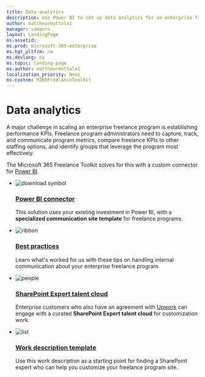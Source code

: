 ```yaml
---
title: Data analytics 
description: Use Power BI to set up data analytics for an enterprise freelance program.
author: matthewrmottola1
manager: samanro
layout: LandingPage
ms.assetid: 
ms.prod: microsoft-365-enterprise
ms.tgt_pltfrm: na
ms.devlang: na
ms.topic: landing-page
ms.author: matthewrmottola1
localization_priority: None 
ms.custom: M365FreelanceToolkit
---
```

Data analytics 
===================

A major challenge in scaling an enterprise freelance program is establishing performance KPIs. Freelance program administrators need to capture, track, and communicate program metrics, compare freelance KPIs to other staffing options, and identify groups that leverage the program most effectively.

The Microsoft 365 Freelance Toolkit solves for this with a custom connector for [Power BI](https://powerbi.microsoft.com/).

<ul class="panelContent cardsF cols cols2">
    <li>
        <div class="cardSize">
            <div class="cardPadding">
                <div class="card">
                    <div class="cardImageOuter">
                        <div class="cardImage">
                            <img src="https://docs.microsoft.com/en-us/office/media/icons/download-blue.svg" alt="download symbol" />
                        </div>
                    </div>
                    <div class="cardText">
                        <h3><a href="internalcommunicationtools.md">Power BI connector</a></h3>
                        <p>This solution uses your existing investment in Power BI, with a <b>specialized communication site template</b> for freelance programs.</p>
                    </div>
                </div>
            </div>
        </div>
    </li>
    <li>
        <div class="cardSize">
            <div class="cardPadding">
                <div class="card">
                    <div class="cardImageOuter">
                        <div class="cardImage">
                            <img src="https://docs.microsoft.com/en-us/office/media/icons/best-practices-blue.svg" alt="ribbon" />
                        </div>
                    </div>
                    <div class="cardText">
                        <h3><a href="internalcommunicationbestpractices.md">Best practices</a></h3>
                        <p>Learn what's worked for us with these tips on handling internal communication about your enterprise freelance program.</p>
                    </div>
                </div>
            </div>
        </div>
    </li>
    <li>
        <div class="cardSize">
            <div class="cardPadding">
                <div class="card">
                    <div class="cardImageOuter">
                        <div class="cardImage">
                            <img src="https://docs.microsoft.com/en-us/office/media/icons/users-people.svg" alt="people" />
                        </div>
                    </div>
                    <div class="cardText">
                        <h3><a href="internalcommunicationtools.md">SharePoint Expert talent cloud</a></h3>
                        <p>Enterprise customers who also have an agreement with <a href="https://www.upwork.com/enterprise/">Upwork</a> can engage with a curated <b>SharePoint Expert talent cloud</b> for customization work.</p>
                    </div>
                </div>
            </div>
        </div>
    </li>
    <li>
        <div class="cardSize">
            <div class="cardPadding">
                <div class="card">
                    <div class="cardImageOuter">
                        <div class="cardImage">
                            <img src="https://docs.microsoft.com/en-us/office/media/icons/task-list-planning-blue.svg" alt="list" />
                        </div>
                    </div>
                    <div class="cardText">
                        <h3><a href="internalcommunicationtools.md">Work description template</a></h3>
                        <p>Use this work description as a starting point for finding a SharePoint expert who can help you customize your freelance program site.</p>
                    </div>
                </div>
            </div>
        </div>
    </li>
</ul>